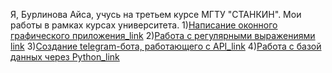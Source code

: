 Я, Бурлинова Айса, учусь на третьем курсе МГТУ "СТАНКИН". Мои работы в рамках курсах университета.
1)[Написание оконного графического приложения_link](https://github.com/burlinova/lb1/pull/1/commits/f4414f5e1461b4d231574b04acdde38569626d5a)
2)[Работа с регулярными выражениями link](https://github.com/burlinova/laba22d-/blob/main/pythonProject.lr3/main.py)
3)[Создание telegram-бота, работающего с API_link](https://github.com/burlinova/laba4/blob/burlinova-patch-1/main.py)
4)[Работа с базой данных через Python_link](https://github.com/burlinova/db/blob/main/r)
